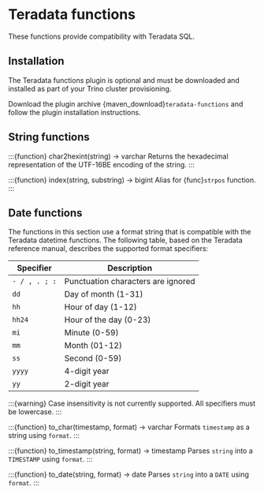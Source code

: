 # Teradata functions

These functions provide compatibility with Teradata SQL.

## Installation

The Teradata functions plugin is optional and must be downloaded and installed
as part of your Trino cluster provisioning. 

Download the plugin archive {maven_download}`teradata-functions`
and follow the plugin installation instructions.

## String functions

:::{function} char2hexint(string) -> varchar
Returns the hexadecimal representation of the UTF-16BE encoding of the string.
:::

:::{function} index(string, substring) -> bigint
Alias for {func}`strpos` function.
:::

## Date functions

The functions in this section use a format string that is compatible with
the Teradata datetime functions. The following table, based on the
Teradata reference manual, describes the supported format specifiers:

| Specifier     | Description                        |
| ------------- | ---------------------------------- |
| `- / , . ; :` | Punctuation characters are ignored |
| `dd`          | Day of month (1-31)                |
| `hh`          | Hour of day (1-12)                 |
| `hh24`        | Hour of the day (0-23)             |
| `mi`          | Minute (0-59)                      |
| `mm`          | Month (01-12)                      |
| `ss`          | Second (0-59)                      |
| `yyyy`        | 4-digit year                       |
| `yy`          | 2-digit year                       |

:::{warning}
Case insensitivity is not currently supported. All specifiers must be lowercase.
:::

:::{function} to_char(timestamp, format) -> varchar
Formats `timestamp` as a string using `format`.
:::

:::{function} to_timestamp(string, format) -> timestamp
Parses `string` into a `TIMESTAMP` using `format`.
:::

:::{function} to_date(string, format) -> date
Parses `string` into a `DATE` using `format`.
:::
